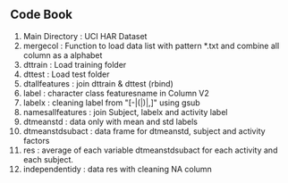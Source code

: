 ## Code Book 

1. Main Directory : UCI HAR Dataset
2. mergecol : Function to load data list with pattern *.txt and combine all column as a alphabet
3. dttrain : Load training folder
4. dttest : Load test folder
5. dtallfeatures : join dttrain & dttest (rbind)
6. label : character class featuresname in Column V2
7. labelx : cleaning label from "[-|(|)|,]" using gsub 
8. namesallfeatures : join Subject, labelx and activity label
9. dtmeanstd : data only with mean and std labels
10. dtmeanstdsubact : data frame for dtmeanstd, subject and activity factors
11. res : average of each variable dtmeanstdsubact for each activity and each subject.
12. independentidy : data res with cleaning NA column

